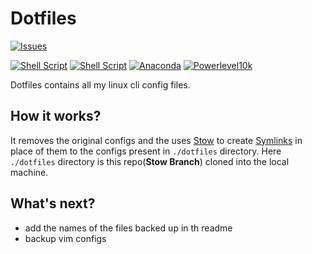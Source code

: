 
# Dotfiles
[![Issues](https://img.shields.io/github/issues/legitshivam/mavick)](issues)

[![Shell Script](https://img.shields.io/badge/Bash-%23121011.svg?style=flat&logo=gnu-bash&logoColor=green)](https://www.gnu.org/software/bash/ )
[![Shell Script](https://img.shields.io/badge/zsh-%23121011.svg?style=flat&logo=gnu-bash&logoColor=pink)](https://www.zsh.org/)
[![Anaconda](https://img.shields.io/badge/Conda-%2344A833.svg?style=flat&logo=anaconda&logoColor=white)](https://docs.conda.io/projects/conda/en/latest/index.html)
[![Powerlevel10k](https://img.shields.io/badge/-Powerlevel10k-blueviolet?style=flat&logo=gnu-bash&logoColor=white)](https://github.com/romkatv/powerlevel10k)

 Dotfiles contains all my linux cli config files.

## How it works?
It removes the original configs and the uses [Stow](https://www.gnu.org/software/stow/manual/stow.html#:~:text=GNU%20Stow%20is%20a%20symlink,in%20a%20single%20directory%20tree.) to create [Symlinks](https://linuxhint.com/symbolic-link-linux/) in place of them to the configs present in `./dotfiles` directory.
Here `./dotfiles` directory is this repo(**Stow Branch**) cloned into the local machine.
## What's next?
- add the names of the files backed up in th readme
- backup vim configs